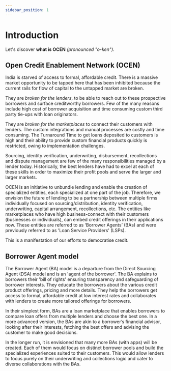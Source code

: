 ```yaml
---
sidebar_position: 1
---
```


# Introduction

Let's discover **what is OCEN** *(pronounced "o-ken")*.

## Open Credit Enablement Network (OCEN)

India is starved of access to formal, affordable credit. There is a massive market opportunity to be tapped here that has been inhibited because the current rails for flow of capital to the untapped market are broken.

They are *broken for the lenders*, to be able to reach out to these prospective borrowers and surface creditworthy borrowers. Few of the many reasons include high cost of borrower acquisition and time consuming custom third party tie-ups with loan originators.

They are *broken for the marketplaces* to connect their customers with lenders. The custom integrations and manual processes are costly and time consuming. The Turnaround Time to get loans deposited to customers is high and their ability to provide custom financial products quickly is restricted, owing to implementation challenges.

Sourcing, identity verification, underwriting, disbursement, recollections and dispute management are few of the many responsibilities managed by a lender today. Historically, the best lenders have had to excel at each of these skills in order to maximize their profit pools and serve the larger and larger markets.

OCEN is an initiative to unbundle lending and enable the creation of specialized entities, each specialized at one part of the job. Therefore, we envision the future of lending to be a partnership between multiple firms individually focused on sourcing/distribution, identity verification, underwriting, capital arrangement, recollections, etc. The entities like marketplaces who have high business-connect with their customers (businesses or individuals), can embed credit offerings in their applications now. These entities are referred to as ‘Borrower Agents’ (BAs) and were previously referred to as 'Loan Service Providers' (LSPs).

This is a manifestation of our efforts to democratise credit.

## Borrower Agent model

The Borrower Agent (BA) model is a departure from the Direct Sourcing Agent (DSA) model and is an 'agent of the borrower'. The BA explains to borrowers their 'bill of rights' ensuring transparency and safeguarding of borrower interests. They educate the borrowers about the various credit product offerings, pricing and more details. They help the borrowers get access to formal, affordable credit at low interest rates and collaborates with lenders to create more tailored offerings for borrowers.

In their simplest form, BAs are a loan marketplace that enables borrowers to compare loan offers from multiple lenders and choose the best one. In a more advanced version, the BAs are akin to a borrower’s financial advisor, looking after their interests, fetching the best offers and advising the customer to make good decisions.

In the longer run, it is envisioned that many more BAs (with apps) will be created. Each of them would focus on distinct borrower pools and build the specialized experiences suited to their customers. This would allow lenders to focus purely on their underwriting and collections logic and cater to diverse collaborations with the BAs.
